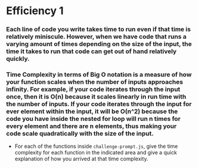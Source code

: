 # Efficiency 1

### Each line of code you write takes time to run even if that time is relatively miniscule. However, when we have code that runs a varying amount of times depending on the size of the input, the time it takes to run that code can get out of hand relatively quickly.

### Time Complexity in terms of Big O notation is a measure of how your function scales when the number of inputs approaches infinity. For example, if your code iterates through the input once, then it is O(n) because it scales linearly in run time with the number of inputs. If your code iterates through the input for ever element within the input, it will be O(n^2) because the code you have inside the nested for loop will run n times for every element and there are n elements, thus making your code scale quadratically with the size of the input.

* For each of the functions inside `challenge-prompt.js`, give the time complexity for each function in the indicated area and give a quick explanation of how you arrived at that time complexity.